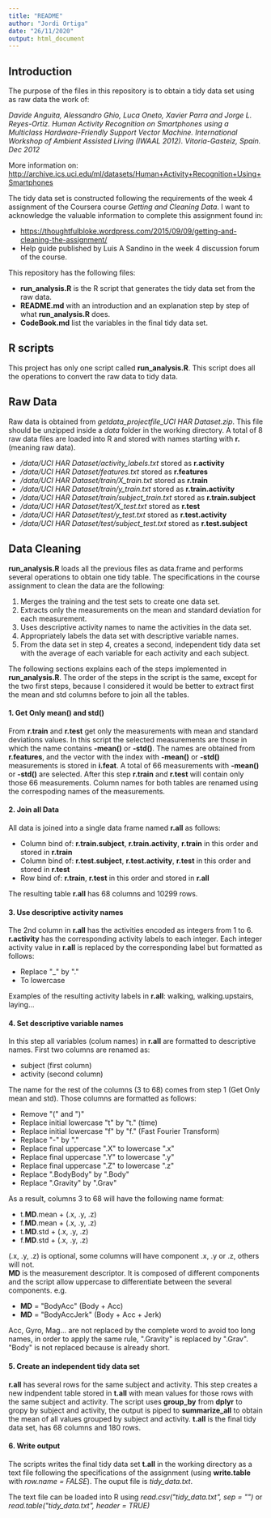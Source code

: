 ```yaml
---
title: "README"
author: "Jordi Ortiga"
date: "26/11/2020"
output: html_document
---
```


## Introduction
The purpose of the files in this repository is to obtain a tidy data set using as raw data the work of:

*Davide Anguita, Alessandro Ghio, Luca Oneto, Xavier Parra and Jorge L. Reyes-Ortiz. Human Activity*
*Recognition on Smartphones using a Multiclass Hardware-Friendly Support Vector Machine. International*
*Workshop of Ambient Assisted Living (IWAAL 2012). Vitoria-Gasteiz, Spain. Dec 2012*

More information on: http://archive.ics.uci.edu/ml/datasets/Human+Activity+Recognition+Using+Smartphones

The tidy data set is constructed following the requirements of the week 4 assignment of the Coursera course
*Getting and Cleaning Data*. I want to acknowledge the valuable information to complete this assignment
found in:

* https://thoughtfulbloke.wordpress.com/2015/09/09/getting-and-cleaning-the-assignment/
* Help guide published by Luis A Sandino in the week 4 discussion forum of the course.

This repository has the following files:

* **run_analysis.R** is the R script that generates the tidy data set from the raw data.
* **README.md** with an introduction and an explanation step by step of what **run_analysis.R** does.
* **CodeBook.md** list the variables in the final tidy data set.

## R scripts
This project has only one script called **run_analysis.R**. This script does all the operations to
convert the raw data to tidy data.

## Raw Data

Raw data is obtained from *getdata_projectfile_UCI HAR Dataset.zip*. This file should be unzipped 
inside a *data* folder in the working directory. A total of 8 raw data files are loaded into R 
and stored with names starting with **r.** (meaning raw data).

* */data/UCI HAR Dataset/activity_labels.txt* stored as **r.activity**
* */data/UCI HAR Dataset/features.txt* stored as **r.features**
* */data/UCI HAR Dataset/train/X_train.txt* stored as **r.train**
* */data/UCI HAR Dataset/train/y_train.txt* stored as **r.train.activity**  
* */data/UCI HAR Dataset/train/subject_train.txt* stored as **r.train.subject**
* */data/UCI HAR Dataset/test/X_test.txt* stored as **r.test**
* */data/UCI HAR Dataset/test/y_test.txt* stored as **r.test.activity**
* */data/UCI HAR Dataset/test/subject_test.txt* stored as **r.test.subject**

## Data Cleaning
**run_analysis.R** loads all the previous files as data.frame and performs several operations to obtain one
tidy table. The specifications in the course assignment to clean the data are the following:

1. Merges the training and the test sets to create one data set.
2. Extracts only the measurements on the mean and standard deviation for each measurement.
3. Uses descriptive activity names to name the activities in the data set.
4. Appropriately labels the data set with descriptive variable names.
5. From the data set in step 4, creates a second, independent tidy data set with the average of each variable
for each activity and each subject.

The following sections explains each of the steps implemented in **run_analysis.R**.
The order of the steps in the script is the same,
except for the two first steps, because I considered it would be better to extract first the mean and std columns
before to join all the tables.

#### 1. Get Only mean() and std()
From **r.train** and **r.test** get only the measurements with
mean and standard deviations values. In this script the selected measurements are those in which the name contains
**-mean()** or **-std()**. The names are obtained from **r.features**, and the
vector with the index with **-mean()** or **-std()** measurements is stored in **i.feat**. A total
of 66 measurements with **-mean()** or **-std()** are selected. After this step **r.train**
and **r.test** will contain only those 66 measurements. Column names for both tables are renamed using the correspoding
names of the measurements.

#### 2. Join all Data
All data is joined into a single data frame named **r.all** as follows:

* Column bind of: **r.train.subject**, **r.train.activity**, **r.train** in this order and stored in **r.train**
* Column bind of: **r.test.subject**, **r.test.activity**, **r.test** in this order and stored in **r.test** 
* Row bind of: **r.train**, **r.test** in this order and stored in **r.all**

The resulting table **r.all** has 68 columns and 10299 rows. 

#### 3. Use descriptive activity names
The 2nd column in **r.all** has the activities encoded as integers from 1 to 6. **r.activity**
has the corresponding activity labels to each integer. Each integer activity value in
**r.all** is replaced by the corresponding label but formatted as follows:

* Replace "_" by "."
* To lowercase

Examples of the resulting activity labels in **r.all**: walking, walking.upstairs, laying...

#### 4. Set descriptive variable names
In this step all variables (colum names) in **r.all** are formatted to descriptive names.
First two columns are renamed as:

* subject (first column)
* activity (second column)

The name for the rest of the columns (3 to 68) comes from step 1 (Get Only mean and std). Those columns are formatted as follows:

* Remove "(" and ")"
* Replace initial lowercase "t" by "t." (time)
* Replace initial lowercase "f" by "f." (Fast Fourier Transform)
* Replace "-" by "."
* Replace final uppercase ".X" to lowercase ".x"
* Replace final uppercase ".Y" to lowercase ".y"
* Replace final uppercase ".Z" to lowercase ".z"
* Replace ".BodyBody" by ".Body"
* Replace ".Gravity" by ".Grav"

As a result, columns 3 to 68 will have the following name format:

* t.**MD**.mean + (.x, .y, .z)
* f.**MD**.mean + (.x, .y, .z)
* t.**MD**.std + (.x, .y, .z)
* f.**MD**.std + (.x, .y, .z)

(.x, .y, .z) is optional, some columns will have component .x, .y or .z, others will not.  
**MD** is the measurement descriptor. It is composed of different
components and the script allow uppercase to differentiate between the
several components. e.g.

* **MD** = "BodyAcc" (Body + Acc)
* **MD** = "BodyAccJerk" (Body + Acc + Jerk)

Acc, Gyro, Mag... are not replaced by the complete word to avoid too long names,
in order to apply the same rule, ".Gravity" is replaced by ".Grav". "Body" is 
not replaced because is already short.

#### 5. Create an independent tidy data set
**r.all** has several rows for the same subject and activity. This step
creates a new indpendent table stored in **t.all** with mean values for
those rows with the same subject and activity. The script uses
**group_by** from **dplyr** to gropy by subject and activity, the output is piped
to **summarize_all** to obtain the mean of all values grouped by subject and activity.
**t.all** is the final tidy data set, has 68 columns and 180 rows.

#### 6. Write output
The scripts writes the final tidy data set **t.all** in the working directory 
as a text file following the specifications of the assignment (using **write.table** with
*row.name = FALSE*). The ouput file is *tidy_data.txt*.

The text file can be loaded into R using *read.csv("tidy_data.txt", sep = "")* or *read.table("tidy_data.txt", header = TRUE)*
